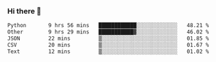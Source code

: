 ### Hi there 👋

<!--
**swolbroham/swolbroham** is a ✨ _special_ ✨ repository because its `README.md` (this file) appears on your GitHub profile.

Here are some ideas to get you started:

- 🔭 I’m currently working on ...
- 🌱 I’m currently learning ...
- 👯 I’m looking to collaborate on ...
- 🤔 I’m looking for help with ...
- 💬 Ask me about ...
- 📫 How to reach me: ...
- 😄 Pronouns: ...
- ⚡ Fun fact: ...
-->


<!--START_SECTION:waka-->

```txt
Python       9 hrs 56 mins   ████████████░░░░░░░░░░░░░   48.21 %
Other        9 hrs 29 mins   ███████████▓░░░░░░░░░░░░░   46.02 %
JSON         22 mins         ▒░░░░░░░░░░░░░░░░░░░░░░░░   01.85 %
CSV          20 mins         ▒░░░░░░░░░░░░░░░░░░░░░░░░   01.67 %
Text         12 mins         ▒░░░░░░░░░░░░░░░░░░░░░░░░   01.02 %
```

<!--END_SECTION:waka-->
